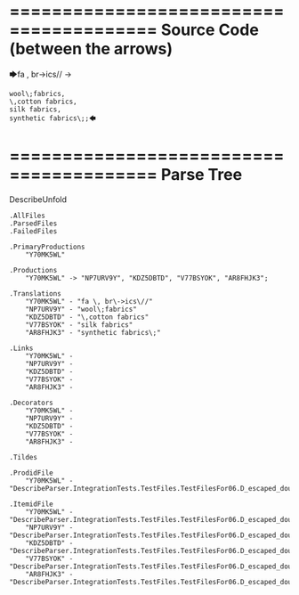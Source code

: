 ========================================
Source Code (between the arrows)
========================================

🡆fa \, br\->ics\// ->

    wool\;fabrics,
    \,cotton fabrics,
    silk fabrics,
    synthetic fabrics\;;🡄

========================================
Parse Tree
========================================
DescribeUnfold

    .AllFiles
    .ParsedFiles
    .FailedFiles

    .PrimaryProductions
        "Y70MK5WL" 

    .Productions
        "Y70MK5WL" -> "NP7URV9Y", "KDZ5DBTD", "V77BSYOK", "AR8FHJK3";

    .Translations
        "Y70MK5WL" - "fa \, br\->ics\//"
        "NP7URV9Y" - "wool\;fabrics"
        "KDZ5DBTD" - "\,cotton fabrics"
        "V77BSYOK" - "silk fabrics"
        "AR8FHJK3" - "synthetic fabrics\;"

    .Links
        "Y70MK5WL" - 
        "NP7URV9Y" - 
        "KDZ5DBTD" - 
        "V77BSYOK" - 
        "AR8FHJK3" - 

    .Decorators
        "Y70MK5WL" - 
        "NP7URV9Y" - 
        "KDZ5DBTD" - 
        "V77BSYOK" - 
        "AR8FHJK3" - 

    .Tildes

    .ProdidFile
        "Y70MK5WL" - "DescribeParser.IntegrationTests.TestFiles.TestFilesFor06.D_escaped_double_characters2.ds"

    .ItemidFile
        "Y70MK5WL" - "DescribeParser.IntegrationTests.TestFiles.TestFilesFor06.D_escaped_double_characters2.ds"
        "NP7URV9Y" - "DescribeParser.IntegrationTests.TestFiles.TestFilesFor06.D_escaped_double_characters2.ds"
        "KDZ5DBTD" - "DescribeParser.IntegrationTests.TestFiles.TestFilesFor06.D_escaped_double_characters2.ds"
        "V77BSYOK" - "DescribeParser.IntegrationTests.TestFiles.TestFilesFor06.D_escaped_double_characters2.ds"
        "AR8FHJK3" - "DescribeParser.IntegrationTests.TestFiles.TestFilesFor06.D_escaped_double_characters2.ds"

